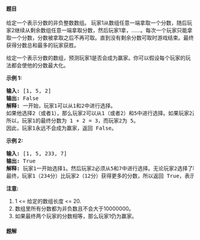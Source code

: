 #### 题目
<p>给定一个表示分数的非负整数数组。 玩家1从数组任意一端拿取一个分数，随后玩家2继续从剩余数组任意一端拿取分数，然后玩家1拿，&hellip;&hellip;。每次一个玩家只能拿取一个分数，分数被拿取之后不再可取。直到没有剩余分数可取时游戏结束。最终获得分数总和最多的玩家获胜。</p>

<p>给定一个表示分数的数组，预测玩家1是否会成为赢家。你可以假设每个玩家的玩法都会使他的分数最大化。</p>

<p><strong>示例 1:</strong></p>

<pre>
<strong>输入:</strong> [1, 5, 2]
<strong>输出:</strong> False
<strong>解释:</strong> 一开始，玩家1可以从1和2中进行选择。
如果他选择2（或者1），那么玩家2可以从1（或者2）和5中进行选择。如果玩家2选择了5，那么玩家1则只剩下1（或者2）可选。
所以，玩家1的最终分数为 1 + 2 = 3，而玩家2为 5。
因此，玩家1永远不会成为赢家，返回 False。
</pre>

<p><strong>示例 2:</strong></p>

<pre>
<strong>输入:</strong> [1, 5, 233, 7]
<strong>输出:</strong> True
<strong>解释:</strong> 玩家1一开始选择1。然后玩家2必须从5和7中进行选择。无论玩家2选择了哪个，玩家1都可以选择233。
最终，玩家1（234分）比玩家2（12分）获得更多的分数，所以返回 True，表示玩家1可以成为赢家。
</pre>

<p><strong>注意:</strong></p>

<ol>
	<li>1 &lt;= 给定的数组长度&nbsp;&lt;= 20.</li>
	<li>数组里所有分数都为非负数且不会大于10000000。</li>
	<li>如果最终两个玩家的分数相等，那么玩家1仍为赢家。</li>
</ol>


 #### 题解